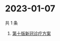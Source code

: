 # 2023-01-07

共 1 条

<!-- BEGIN -->
<!-- 最后更新时间 Sat Jan 07 2023 10:09:40 GMT+0800 (China Standard Time) -->

1. [第十版新冠诊疗方案](https://www.zhihu.com/search?q=第十版新冠诊疗方案)

<!-- END -->
